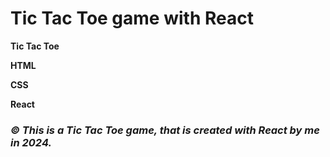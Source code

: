 # Tic Tac Toe game with React

**Tic Tac Toe**

**HTML**

**CSS** 

**React**

### *© This is a Tic Tac Toe game, that is created with React by me in 2024.*

